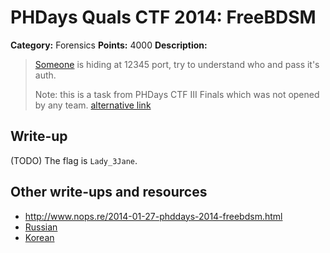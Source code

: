 # PHDays Quals CTF 2014: FreeBDSM

**Category:** Forensics
**Points:** 4000
**Description:**

> [Someone](http://ctfarchive.phdays.com/phd4quals/FreeBDSM%20%284000%29/FreeBDSM.ova.da08db9fdb5bf0f945bac8eb5bebcc2e) is hiding at 12345 port, try to understand who and pass it's auth.
>
> Note: this is a task from PHDays CTF III Finals which was not opened by any team.
> [alternative link](http://ctfarchive.phdays.com/phd4quals/FreeBDSM%20%284000%29/FreeBDSM.ova.da08db9fdb5bf0f945bac8eb5bebcc2e.torrent)

## Write-up

(TODO)
The flag is `Lady_3Jane`.

## Other write-ups and resources

* <http://www.nops.re/2014-01-27-phddays-2014-freebdsm.html>
* [Russian](http://nightsite.info/blog/12936-phdays-2014-quals-all-reverse-writeup.html)
* [Korean](http://daehee87.tistory.com/336)

